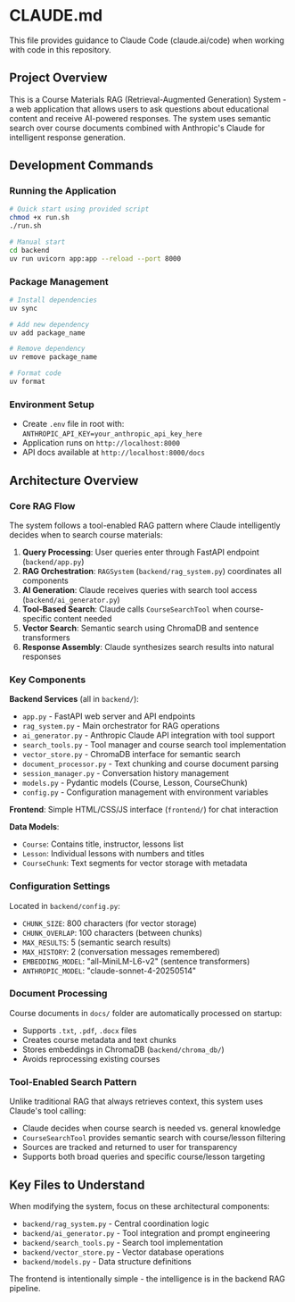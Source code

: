 # CLAUDE.md

This file provides guidance to Claude Code (claude.ai/code) when working with code in this repository.

## Project Overview

This is a Course Materials RAG (Retrieval-Augmented Generation) System - a web application that allows users to ask questions about educational content and receive AI-powered responses. The system uses semantic search over course documents combined with Anthropic's Claude for intelligent response generation.

## Development Commands

### Running the Application
```bash
# Quick start using provided script
chmod +x run.sh
./run.sh

# Manual start
cd backend
uv run uvicorn app:app --reload --port 8000
```

### Package Management
```bash
# Install dependencies
uv sync

# Add new dependency
uv add package_name

# Remove dependency
uv remove package_name

# Format code
uv format
```

### Environment Setup
- Create `.env` file in root with: `ANTHROPIC_API_KEY=your_anthropic_api_key_here`
- Application runs on `http://localhost:8000`
- API docs available at `http://localhost:8000/docs`

## Architecture Overview

### Core RAG Flow
The system follows a tool-enabled RAG pattern where Claude intelligently decides when to search course materials:

1. **Query Processing**: User queries enter through FastAPI endpoint (`backend/app.py`)
2. **RAG Orchestration**: `RAGSystem` (`backend/rag_system.py`) coordinates all components
3. **AI Generation**: Claude receives queries with search tool access (`backend/ai_generator.py`)
4. **Tool-Based Search**: Claude calls `CourseSearchTool` when course-specific content needed
5. **Vector Search**: Semantic search using ChromaDB and sentence transformers
6. **Response Assembly**: Claude synthesizes search results into natural responses

### Key Components

**Backend Services** (all in `backend/`):
- `app.py` - FastAPI web server and API endpoints
- `rag_system.py` - Main orchestrator for RAG operations
- `ai_generator.py` - Anthropic Claude API integration with tool support
- `search_tools.py` - Tool manager and course search tool implementation
- `vector_store.py` - ChromaDB interface for semantic search
- `document_processor.py` - Text chunking and course document parsing
- `session_manager.py` - Conversation history management
- `models.py` - Pydantic models (Course, Lesson, CourseChunk)
- `config.py` - Configuration management with environment variables

**Frontend**: Simple HTML/CSS/JS interface (`frontend/`) for chat interaction

**Data Models**:
- `Course`: Contains title, instructor, lessons list
- `Lesson`: Individual lessons with numbers and titles
- `CourseChunk`: Text segments for vector storage with metadata

### Configuration Settings
Located in `backend/config.py`:
- `CHUNK_SIZE`: 800 characters (for vector storage)
- `CHUNK_OVERLAP`: 100 characters (between chunks)
- `MAX_RESULTS`: 5 (semantic search results)
- `MAX_HISTORY`: 2 (conversation messages remembered)
- `EMBEDDING_MODEL`: "all-MiniLM-L6-v2" (sentence transformers)
- `ANTHROPIC_MODEL`: "claude-sonnet-4-20250514"

### Document Processing
Course documents in `docs/` folder are automatically processed on startup:
- Supports `.txt`, `.pdf`, `.docx` files
- Creates course metadata and text chunks
- Stores embeddings in ChromaDB (`backend/chroma_db/`)
- Avoids reprocessing existing courses

### Tool-Enabled Search Pattern
Unlike traditional RAG that always retrieves context, this system uses Claude's tool calling:
- Claude decides when course search is needed vs. general knowledge
- `CourseSearchTool` provides semantic search with course/lesson filtering
- Sources are tracked and returned to user for transparency
- Supports both broad queries and specific course/lesson targeting

## Key Files to Understand

When modifying the system, focus on these architectural components:
- `backend/rag_system.py` - Central coordination logic
- `backend/ai_generator.py` - Tool integration and prompt engineering
- `backend/search_tools.py` - Search tool implementation
- `backend/vector_store.py` - Vector database operations
- `backend/models.py` - Data structure definitions

The frontend is intentionally simple - the intelligence is in the backend RAG pipeline.